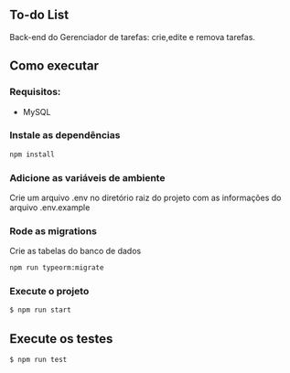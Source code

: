 ## To-do List

Back-end do Gerenciador de tarefas: crie,edite e remova tarefas.

## Como executar

### Requisitos:
- MySQL

### Instale as dependências
```bash
npm install
```

### Adicione as variáveis de ambiente
Crie um arquivo .env no diretório raiz do projeto com as informações do arquivo .env.example

### Rode as migrations
Crie as tabelas do banco de dados
```bash
npm run typeorm:migrate
```

### Execute o projeto

```bash
$ npm run start
```

## Execute os testes

```bash
$ npm run test
```

